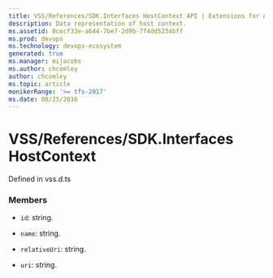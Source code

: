 ```yaml
---
title: VSS/References/SDK.Interfaces HostContext API | Extensions for Azure DevOps Services
description: Data representation of host context.
ms.assetid: 0cecf33e-a644-7be7-2d9b-7f4dd5234bff
ms.prod: devops
ms.technology: devops-ecosystem
generated: true
ms.manager: mijacobs
ms.author: chcomley
author: chcomley
ms.topic: article
monikerRange: '>= tfs-2017'
ms.date: 08/25/2016
---
```


# VSS/References/SDK.Interfaces HostContext

Defined in vss.d.ts



### Members

* `id`: string. 

* `name`: string. 

* `relativeUri`: string. 

* `uri`: string. 

